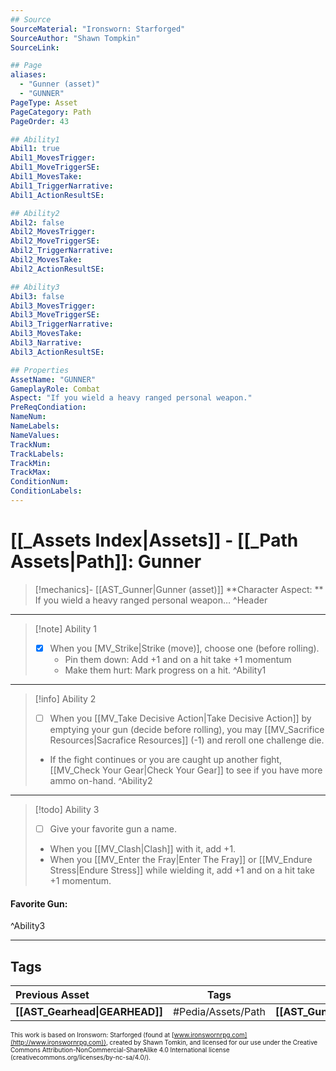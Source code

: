 ```yaml
---
## Source
SourceMaterial: "Ironsworn: Starforged"
SourceAuthor: "Shawn Tompkin"
SourceLink: 

## Page
aliases:
  - "Gunner (asset)"
  - "GUNNER"
PageType: Asset
PageCategory: Path
PageOrder: 43

## Ability1
Abil1: true
Abil1_MovesTrigger:
Abil1_MoveTriggerSE:
Abil1_MovesTake:
Abil1_TriggerNarrative:
Abil1_ActionResultSE:

## Ability2
Abil2: false
Abil2_MovesTrigger:
Abil2_MoveTriggerSE:
Abil2_TriggerNarrative:
Abil2_MovesTake:
Abil2_ActionResultSE:

## Ability3
Abil3: false
Abil3_MovesTrigger:
Abil3_MoveTriggerSE:
Abil3_TriggerNarrative:
Abil3_MovesTake:
Abil3_Narrative:
Abil3_ActionResultSE:

## Properties
AssetName: "GUNNER"
GameplayRole: Combat
Aspect: "If you wield a heavy ranged personal weapon."
PreReqCondiation: 
NameNum:
NameLabels:
NameValues:
TrackNum:
TrackLabels:
TrackMin:
TrackMax:
ConditionNum:
ConditionLabels:
---
```

# [[_Assets Index|Assets]] - [[_Path Assets|Path]]: Gunner
> [!mechanics]- [[AST_Gunner|Gunner (asset)]]
> **Character Aspect: ** If you wield a heavy ranged personal weapon…
^Header
___
> [!note] Ability 1
> - [x] When you [MV_Strike|Strike (move)], choose one (before rolling).
> 	- Pin them down: Add +1 and on a hit take +1 momentum
> 	- Make them hurt: Mark progress on a hit.
^Ability1
___
> [!info] Ability 2
> - [ ] When you [[MV_Take Decisive Action|Take Decisive Action]] by emptying your gun (decide before rolling), you may [[MV_Sacrifice Resources|Sacrafice Resources]] (-1) and reroll one challenge die.
> - If the fight continues or you are caught up another fight, [[MV_Check Your Gear|Check Your Gear]] to see if you have more ammo on-hand.
^Ability2
___
> [!todo] Ability 3
> - [ ] Give your favorite gun a name. 
> - When you [[MV_Clash|Clash]] with it, add +1. 
> - When you [[MV_Enter the Fray|Enter The Fray]] or [[MV_Endure Stress|Endure Stress]] while wielding it, add +1 and on a hit take +1 momentum.
#### Favorite Gun: 
^Ability3
___

## Tags
| Previous Asset| Tags | Next Asset |
|:--- |:---:| ---:|
| **[[AST_Gearhead\|GEARHEAD]]** | #Pedia/Assets/Path | **[[AST_Gunslinger\|GUNSLINGER]]** |

<font size=-2>This work is based on Ironsworn: Starforged (found at [www.ironswornrpg.com](http://www.ironswornrpg.com)), created by Shawn Tomkin, and licensed for our use under the Creative Commons Attribution-NonCommercial-ShareAlike 4.0 International license  (creativecommons.org/licenses/by-nc-sa/4.0/).</font>
